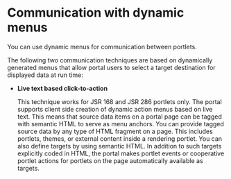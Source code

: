 # Communication with dynamic menus

You can use dynamic menus for communication between portlets.

The following two communication techniques are based on dynamically generated menus that allow portal users to select a target destination for displayed data at run time:

-   **Live text based click-to-action**

    This technique works for JSR 168 and JSR 286 portlets only. The portal supports client side creation of dynamic action menus based on live text. This means that source data items on a portal page can be tagged with semantic HTML to serve as menu anchors. You can provide tagged source data by any type of HTML fragment on a page. This includes portlets, themes, or external content inside a rendering portlet. You can also define targets by using semantic HTML. In addition to such targets explicitly coded in HTML, the portal makes portlet events or cooperative portlet actions for portlets on the page automatically available as targets.



